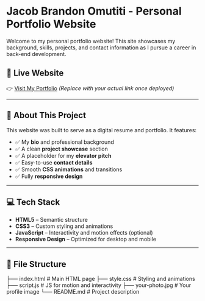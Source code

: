 # Jacob Brandon Omutiti - Personal Portfolio Website

Welcome to my personal portfolio website! This site showcases my background, skills, projects, and contact information as I pursue a career in back-end development.

## 🔗 Live Website

👉 [Visit My Portfolio]([https://yourcustomdomain.com](https://brandon05-dev.github.io/My-Website/))
*(Replace with your actual link once deployed)*

---

## 📄 About This Project

This website was built to serve as a digital resume and portfolio. It features:

- ✅ My **bio** and professional background
- ✅ A clean **project showcase** section
- ✅ A placeholder for my **elevator pitch**
- ✅ Easy-to-use **contact details**
- ✅ Smooth **CSS animations** and transitions
- ✅ Fully **responsive design**

---

## 💻 Tech Stack

- **HTML5** – Semantic structure
- **CSS3** – Custom styling and animations
- **JavaScript** – Interactivity and motion effects (optional)
- **Responsive Design** – Optimized for desktop and mobile

---

## 📂 File Structure

├── index.html # Main HTML page
├── style.css # Styling and animations
├── script.js # JS for motion and interactivity
├── your-photo.jpg # Your profile image
└── README.md # Project description

